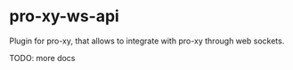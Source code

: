# pro-xy-ws-api

Plugin for pro-xy, that allows to integrate with pro-xy through web sockets.

TODO: more docs
